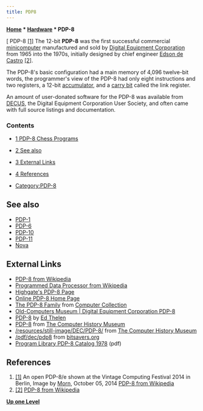 ```yaml
---
title: PDP8
---
```

**[Home](Home "Home") \* [Hardware](Hardware "Hardware") \* PDP-8**



[ PDP-8 <a id="cite-note-1" href="#cite-ref-1">[1]</a>
The 12-bit **PDP-8** was the first successful commercial [minicomputer](https://en.wikipedia.org/wiki/Minicomputer) manufactured and sold by [Digital Equipment Corporation](Digital_Equipment_Corporation "Digital Equipment Corporation") from 1965 into the 1970s, initially designed by chief engineer [Edson de Castro](https://en.wikipedia.org/wiki/Edson_de_Castro) <a id="cite-note-2" href="#cite-ref-2">[2]</a>. 


The PDP-8's basic configuration had a main memory of 4,096 twelve-bit words, the programmer's view of the PDP-8 had only eight instructions and two registers, a 12-bit [accumulator](https://en.wikipedia.org/wiki/Accumulator_%28computing%29), and a [carry bit](https://en.wikipedia.org/wiki/Carry_flag) called the link register.


An amount of user-donated software for the PDP-8 was available from [DECUS](https://en.wikipedia.org/wiki/DECUS), the Digital Equipment Corporation User Society, and often came with full source listings and documentation. 



### Contents


* [1 PDP-8 Chess Programs](#pdp-8-chess-programs)
* [2 See also](#see-also)
* [3 External Links](#external-links)
* [4 References](#references)






* [Category:PDP-8](Category:PDP-8 "Category:PDP-8")


## See also


* [PDP-1](PDP-1 "PDP-1")
* [PDP-6](PDP-6 "PDP-6")
* [PDP-10](PDP-10 "PDP-10")
* [PDP-11](PDP-11 "PDP-11")
* [Nova](Nova "Nova")


## External Links


* [PDP-8 from Wikipedia](https://en.wikipedia.org/wiki/PDP-8)
* [Programmed Data Processor from Wikipedia](https://en.wikipedia.org/wiki/Programmed_Data_Processor)
* [Highgate's PDP-8 Page](http://highgate.comm.sfu.ca/pdp8/)
* [Online PDP-8 Home Page](http://www.pdp8.net/)
* [The PDP-8 Family](http://www.piercefuller.com/collect/pdp8.html) from [Computer Collection](http://www.piercefuller.com/collect/general.html)
* [Old-Computers Museum | Digital Equipment Corporation PDP-8](http://www.old-computers.com/museum/computer.asp?c=780&st=1)
* [PDP-8](http://ed-thelen.org/comp-hist/pdp-8.html) by [Ed Thelen](http://ed-thelen.org/)
* [PDP-8](http://www.computerhistory.org/collections/accession/102653921) from [The Computer History Museum](The_Computer_History_Museum "The Computer History Museum")
 * [/resources/still-image/DEC/PDP-8/](http://archive.computerhistory.org/resources/still-image/DEC/PDP-8/) from [The Computer History Museum](The_Computer_History_Museum "The Computer History Museum") 
* [/pdf/dec/pdp8](http://bitsavers.informatik.uni-stuttgart.de/pdf/dec/pdp8/) from [bitsavers.org](http://bitsavers.informatik.uni-stuttgart.de/)
* [Program Library PDP-8 Catalog 1978](http://www.bitsavers.org/pdf/dec/decus/programCatalogs/DECUS_Catalog_PDP-8_Aug78.pdf) (pdf)


## References


1. <a id="cite-ref-1" href="#cite-note-1">[1]</a> An open PDP-8/e shown at the Vintage Computing Festival 2014 in Berlin, Image by [Morn](https://commons.wikimedia.org/wiki/User:Morn), October 05, 2014 [PDP-8 from Wikipedia](https://en.wikipedia.org/wiki/PDP-8)
2. <a id="cite-ref-2" href="#cite-note-2">[2]</a> [PDP-8 from Wikipedia](https://en.wikipedia.org/wiki/PDP-8)

**[Up one Level](Hardware "Hardware")**







 
